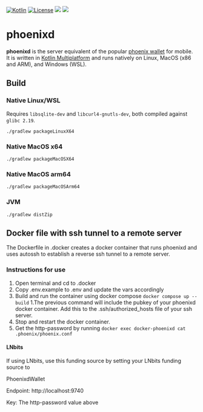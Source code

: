 [![Kotlin](https://img.shields.io/badge/Kotlin-1.9.23-blue.svg?style=flat&logo=kotlin)](http://kotlinlang.org)
[![License](https://img.shields.io/badge/license-Apache%202.0-blue.svg)](LICENSE)
[![](https://img.shields.io/badge/www-Homepage-green.svg)](https://phoenix.acinq.co/server)
[![](https://img.shields.io/badge/www-API_doc-red.svg)](https://phoenix.acinq.co/server/api)

# phoenixd

**phoenixd** is the server equivalent of the popular [phoenix wallet](https://github.com/ACINQ/phoenix) for mobile.
It is written in [Kotlin Multiplatform](https://kotlinlang.org/docs/multiplatform.html) and runs natively on Linux, MacOS (x86 and ARM), and Windows (WSL).

## Build

### Native Linux/WSL

Requires `libsqlite-dev` and `libcurl4-gnutls-dev`, both compiled against `glibc 2.19`.

```shell
./gradlew packageLinuxX64
```

### Native MacOS x64
```shell
./gradlew packageMacOSX64
```

### Native MacOS arm64
```shell
./gradlew packageMacOSArm64
```

### JVM
```shell
./gradlew distZip
```

## Docker file with ssh tunnel to a remote server

The Dockerfile in .docker creates a docker container that runs phoenixd and uses autossh to establish a reverse ssh tunnel to a remote server.

### Instructions for use

1. Open terminal and cd to .docker
1. Copy .env.example to .env and update the vars accordingly
1. Build and run the container using docker compose `docker compose up --build`
1.The previous command will include the pubkey of your phoenixd docker container. Add this to the .ssh/authorized_hosts file of your ssh server.
1. Stop and restart the docker container.
1. Get the http-password by running `docker exec docker-phoenixd cat .phoenix/phoenix.conf`

#### LNbits
If using LNbits, use this funding source by setting your LNbits funding source to

PhoenixdWallet

Endpoint: http://localhost:9740

Key: The http-password value above
